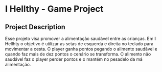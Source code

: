 # I Hellthy - Game Project

## Project Description
Esse projeto visa promover a alimentação saudável entre as crianças. Em I Hellhty o objetivo é utilizar as setas de esquerda e direita no teclado para movimentar a cesta. O player ganha pontos pegando o alimento saudável e quando faz mais de dez pontos o cenário se transforma.
O alimento não saudável faz o player perder pontos e o mantém no pesadelo da má alimentação.